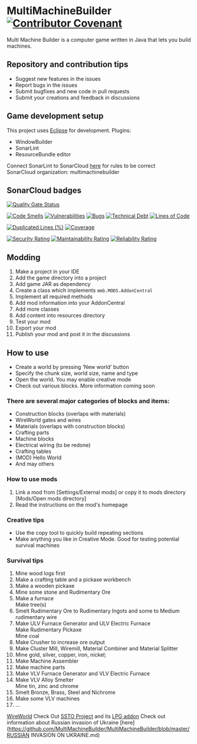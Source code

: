 # MultiMachineBuilder [![Contributor Covenant](https://img.shields.io/badge/Contributor%20Covenant-2.1-4baaaa.svg)](CODE_OF_CONDUCT.md)
Multi Machine Builder is a computer game written in Java that lets you build machines.

## Repository and contribution tips
* Suggest new features in the issues
* Report bugs in the issues
* Submit bugfixes and new code in pull requests
* Submit your creations and feedback in discussions

## Game development setup
This project uses [Eclipse](https://www.eclipse.org/ide/) for development.
Plugins:
* WindowBuilder
* SonarLint
* ResourceBundle editor

Connect SonarLint to SonarCloud [here](https://sonarcloud.io/project/configuration?id=MultiMachineBuilder_MultiMachineBuilder) for rules to be correct
<br> SonarCloud organization: multimachinebuilder

## SonarCloud badges
[![Quality Gate Status](https://sonarcloud.io/api/project_badges/measure?project=MultiMachineBuilder_MultiMachineBuilder&metric=alert_status)](https://sonarcloud.io/summary/new_code?id=MultiMachineBuilder_MultiMachineBuilder)

[![Code Smells](https://sonarcloud.io/api/project_badges/measure?project=MultiMachineBuilder_MultiMachineBuilder&metric=code_smells)](https://sonarcloud.io/summary/new_code?id=MultiMachineBuilder_MultiMachineBuilder)
[![Vulnerabilities](https://sonarcloud.io/api/project_badges/measure?project=MultiMachineBuilder_MultiMachineBuilder&metric=vulnerabilities)](https://sonarcloud.io/summary/new_code?id=MultiMachineBuilder_MultiMachineBuilder)
[![Bugs](https://sonarcloud.io/api/project_badges/measure?project=MultiMachineBuilder_MultiMachineBuilder&metric=bugs)](https://sonarcloud.io/summary/new_code?id=MultiMachineBuilder_MultiMachineBuilder)
[![Technical Debt](https://sonarcloud.io/api/project_badges/measure?project=MultiMachineBuilder_MultiMachineBuilder&metric=sqale_index)](https://sonarcloud.io/summary/new_code?id=MultiMachineBuilder_MultiMachineBuilder)
[![Lines of Code](https://sonarcloud.io/api/project_badges/measure?project=MultiMachineBuilder_MultiMachineBuilder&metric=ncloc)](https://sonarcloud.io/summary/new_code?id=MultiMachineBuilder_MultiMachineBuilder) 

[![Duplicated Lines (%)](https://sonarcloud.io/api/project_badges/measure?project=MultiMachineBuilder_MultiMachineBuilder&metric=duplicated_lines_density)](https://sonarcloud.io/summary/new_code?id=MultiMachineBuilder_MultiMachineBuilder)
[![Coverage](https://sonarcloud.io/api/project_badges/measure?project=MultiMachineBuilder_MultiMachineBuilder&metric=coverage)](https://sonarcloud.io/summary/new_code?id=MultiMachineBuilder_MultiMachineBuilder)

[![Security Rating](https://sonarcloud.io/api/project_badges/measure?project=MultiMachineBuilder_MultiMachineBuilder&metric=security_rating)](https://sonarcloud.io/summary/new_code?id=MultiMachineBuilder_MultiMachineBuilder)
[![Maintainability Rating](https://sonarcloud.io/api/project_badges/measure?project=MultiMachineBuilder_MultiMachineBuilder&metric=sqale_rating)](https://sonarcloud.io/summary/new_code?id=MultiMachineBuilder_MultiMachineBuilder)
[![Reliability Rating](https://sonarcloud.io/api/project_badges/measure?project=MultiMachineBuilder_MultiMachineBuilder&metric=reliability_rating)](https://sonarcloud.io/summary/new_code?id=MultiMachineBuilder_MultiMachineBuilder)

## Modding
1. Make a project in your IDE
2. Add the game directory into a project
3. Add game JAR as dependency
4. Create a class which implements `mmb.MODS.AddonCentral`
5. Implement all required methods
6. Add mod information into your AddonCentral
7. Add more classes
8. Add content into resources directory
9. Test your mod
10. Export your mod
11. Publish your mod and post it in the discussions

## How to use
* Create a world by pressing 'New world' button
* Specify the chunk size, world size, name and type
* Open the world. You may enable creative mode
* Check out various blocks. More information coming soon

### There are several major categories of blocks and items:
* Construction blocks (overlaps with materials)
* WireWorld gates and wires
* Materials (overlaps with construction blocks)
* Crafting parts
* Machine blocks
* Electrical wiring (to be redone)
* Crafting tables
* (MOD) Hello World
* And may others

### How to use mods
1. Link a mod from [Settings/External mods]
or copy it to mods directory [Mods/Open mods directory]
2. Read the instructions on the mod's homepage

### Creative tips
* Use the copy tool to quickly build repeating sections
* Make anything you like in Creative Mode. Good for testing potential survival machines

### Survival tips
1. Mine wood logs first
2. Make a crafting table and a pickaxe workbench
3. Make a wooden pickaxe
4. Mine some stone and Rudimentary Ore
5. Make a furnace<br>Make tree(s)
6. Smelt Rudimentary Ore to Rudimentary Ingots and some to Medium rudimentary wire
7. Make ULV Furnace Generator and ULV Electric Furnace<br>Make Rudimentary Pickaxe<br>Mine coal
8. Make Crusher to increase ore output
9. Make Cluster Mill, Wiremill, Material Combiner and Material Splitter
10. Mine gold, silver, copper, iron, nickel;
11. Make Machine Assembler
12. Make machine parts
13. Make VLV Furnace Generator and VLV Electric Furnace
14. Make VLV Alloy Smelter<br>Mine tin, zinc and chrome
15. Smelt Bronze, Brass, Steel and Nichrome
16. Make some VLV machines
17. ...

[WireWorld](https://github.com/MultiMachineBuilder/MultiMachineBuilder/blob/master/WireWorld.md)
Check Out [SSTO Project](https://spacedock.info/mod/2417/SSTO%20Project) and its [LPG addon](https://spacedock.info/mod/3022/SSTO%20Project%20LPG)
Check out information about Russian invasion of Ukraine [here](https://github.com/MultiMachineBuilder/MultiMachineBuilder/blob/master/RUSSIAN INVASION ON UKRAINE.md)
